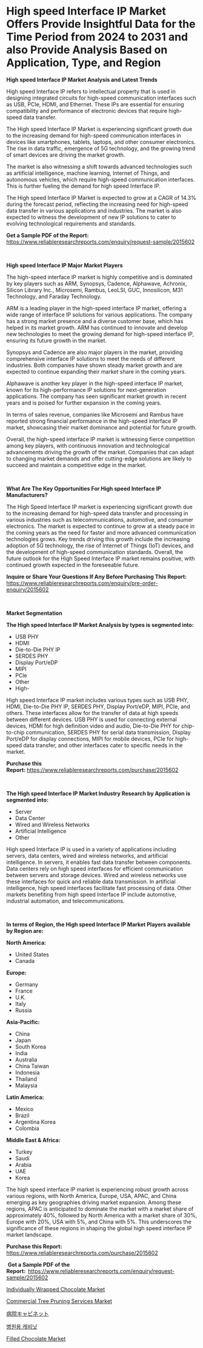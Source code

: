 <p><h1>High speed Interface IP Market Offers Provide Insightful Data for the Time Period from 2024 to 2031 and also Provide Analysis Based on Application, Type, and Region</h1></p><p><strong>High speed Interface IP Market Analysis and Latest Trends</strong></p>
<p><p>High speed Interface IP refers to intellectual property that is used in designing integrated circuits for high-speed communication interfaces such as USB, PCIe, HDMI, and Ethernet. These IPs are essential for ensuring compatibility and performance of electronic devices that require high-speed data transfer.</p><p>The High speed Interface IP Market is experiencing significant growth due to the increasing demand for high-speed communication interfaces in devices like smartphones, tablets, laptops, and other consumer electronics. The rise in data traffic, emergence of 5G technology, and the growing trend of smart devices are driving the market growth.</p><p>The market is also witnessing a shift towards advanced technologies such as artificial intelligence, machine learning, Internet of Things, and autonomous vehicles, which require high-speed communication interfaces. This is further fueling the demand for high speed Interface IP.</p><p>The High speed Interface IP Market is expected to grow at a CAGR of 14.3% during the forecast period, reflecting the increasing need for high-speed data transfer in various applications and industries. The market is also expected to witness the development of new IP solutions to cater to evolving technological requirements and standards.</p></p>
<p><strong>Get a Sample PDF of the Report:&nbsp;</strong> <a href="https://www.reliableresearchreports.com/enquiry/request-sample/2015602">https://www.reliableresearchreports.com/enquiry/request-sample/2015602</a></p>
<p>&nbsp;</p>
<p><strong>High speed Interface IP Major Market Players</strong></p>
<p><p>The high-speed interface IP market is highly competitive and is dominated by key players such as ARM, Synopsys, Cadence, Alphawave, Achronix, Silicon Library Inc., Microsemi, Rambus, LeoLSI, GUC, Innosilicon, M31 Technology, and Faraday Technology.</p><p>ARM is a leading player in the high-speed interface IP market, offering a wide range of interface IP solutions for various applications. The company has a strong market presence and a diverse customer base, which has helped in its market growth. ARM has continued to innovate and develop new technologies to meet the growing demand for high-speed interface IP, ensuring its future growth in the market.</p><p>Synopsys and Cadence are also major players in the market, providing comprehensive interface IP solutions to meet the needs of different industries. Both companies have shown steady market growth and are expected to continue expanding their market share in the coming years.</p><p>Alphawave is another key player in the high-speed interface IP market, known for its high-performance IP solutions for next-generation applications. The company has seen significant market growth in recent years and is poised for further expansion in the coming years.</p><p>In terms of sales revenue, companies like Microsemi and Rambus have reported strong financial performance in the high-speed interface IP market, showcasing their market dominance and potential for future growth.</p><p>Overall, the high-speed interface IP market is witnessing fierce competition among key players, with continuous innovation and technological advancements driving the growth of the market. Companies that can adapt to changing market demands and offer cutting-edge solutions are likely to succeed and maintain a competitive edge in the market.</p></p>
<p>&nbsp;</p>
<p><strong>What Are The Key Opportunities For High speed Interface IP Manufacturers?</strong></p>
<p><p>The High Speed Interface IP market is experiencing significant growth due to the increasing demand for high-speed data transfer and processing in various industries such as telecommunications, automotive, and consumer electronics. The market is expected to continue to grow at a steady pace in the coming years as the need for faster and more advanced communication technologies grows. Key trends driving this growth include the increasing adoption of 5G technology, the rise of Internet of Things (IoT) devices, and the development of high-speed communication standards. Overall, the future outlook for the High Speed Interface IP market remains positive, with continued growth expected in the foreseeable future.</p></p>
<p><strong>Inquire or Share Your Questions If Any Before Purchasing This Report:</strong> <a href="https://www.reliableresearchreports.com/enquiry/pre-order-enquiry/2015602">https://www.reliableresearchreports.com/enquiry/pre-order-enquiry/2015602</a></p>
<p>&nbsp;</p>
<p><strong>Market Segmentation</strong></p>
<p><strong>The High speed Interface IP Market Analysis by types is segmented into:</strong></p>
<p><ul><li>USB PHY</li><li>HDMI</li><li>Die-to-Die PHY IP</li><li>SERDES PHY</li><li>Display Port/eDP</li><li>MIPI</li><li>PCle</li><li>Other</li><li>High-</li></ul></p>
<p><p>High speed Interface IP market includes various types such as USB PHY, HDMI, Die-to-Die PHY IP, SERDES PHY, Display Port/eDP, MIPI, PCIe, and others. These interfaces allow for the transfer of data at high speeds between different devices. USB PHY is used for connecting external devices, HDMI for high definition video and audio, Die-to-Die PHY for chip-to-chip communication, SERDES PHY for serial data transmission, Display Port/eDP for display connections, MIPI for mobile devices, PCIe for high-speed data transfer, and other interfaces cater to specific needs in the market.</p></p>
<p><strong>Purchase this Report:&nbsp;</strong><a href="https://www.reliableresearchreports.com/purchase/2015602">https://www.reliableresearchreports.com/purchase/2015602</a></p>
<p>&nbsp;</p>
<p><strong>The High speed Interface IP Market Industry Research by Application is segmented into:</strong></p>
<p><ul><li>Server</li><li>Data Center</li><li>Wired and Wireless Networks</li><li>Artificial Intelligence</li><li>Other</li></ul></p>
<p><p>High speed Interface IP is used in a variety of applications including servers, data centers, wired and wireless networks, and artificial intelligence. In servers, it enables fast data transfer between components. Data centers rely on high speed interfaces for efficient communication between servers and storage devices. Wired and wireless networks use these interfaces for quick and reliable data transmission. In artificial intelligence, high speed interfaces facilitate fast processing of data. Other markets benefiting from high speed Interface IP include automotive, industrial automation, and telecommunications.</p></p>
<p>&nbsp;</p>
<p><strong>In terms of Region, the High speed Interface IP Market Players available by Region are:</strong></p>
<p>
    <p> <strong> North America: </strong>
        <ul>
            <li>United States</li>
            <li>Canada</li>
        </ul>
        </p> 
    <p> <strong> Europe: </strong>
        <ul>
            <li>Germany</li>
            <li>France</li>
            <li>U.K.</li>
            <li>Italy</li>
            <li>Russia</li>
        </ul>
        </p> 
    <p> <strong> Asia-Pacific: </strong>
        <ul>
            <li>China</li>
            <li>Japan</li>
            <li>South Korea</li>
            <li>India</li>
            <li>Australia</li>
            <li>China Taiwan</li>
            <li>Indonesia</li>
            <li>Thailand</li>
            <li>Malaysia</li>
        </ul>
        </p> 
    <p> <strong> Latin America: </strong>
        <ul>
            <li>Mexico</li>
            <li>Brazil</li>
            <li>Argentina Korea</li>
            <li>Colombia</li>
        </ul>
        </p> 
    <p> <strong> Middle East & Africa: </strong>
        <ul>
            <li>Turkey</li>
            <li>Saudi</li>
            <li>Arabia</li>
            <li>UAE</li>
            <li>Korea</li>
        </ul>
    </p>
    </p>
<p><p>The high speed interface IP market is experiencing robust growth across various regions, with North America, Europe, USA, APAC, and China emerging as key geographies driving market expansion. Among these regions, APAC is anticipated to dominate the market with a market share of approximately 40%, followed by North America with a market share of 30%, Europe with 20%, USA with 5%, and China with 5%. This underscores the significance of these regions in shaping the global high speed interface IP market landscape.</p></p>
<p><strong>Purchase this Report: </strong><a href="https://www.reliableresearchreports.com/purchase/2015602">https://www.reliableresearchreports.com/purchase/2015602</a></p>
<p>&nbsp;<strong>Get a Sample PDF of the Report:&nbsp;&nbsp;</strong><a href="https://www.reliableresearchreports.com/enquiry/request-sample/2015602">https://www.reliableresearchreports.com/enquiry/request-sample/2015602</a></p>
<p><strong></strong></p>
<p><p><a href="https://view.publitas.com/reportprime-1/individually-wrapped-chocolate-market-research-report-reveals-the-latest-trends-and-opportunities-of-this-market-for-period-from-2024-2031/">Individually Wrapped Chocolate Market</a></p><p><a href="https://issuu.com/reportprime-2/docs/commercial-tree-pruning-services-market-size-2030.">Commercial Tree Pruning Services Market</a></p><p><a href="https://github.com/bucuel854722/Market-Research-Report-List-1/blob/main/7557834185870.md">病院キャビネット</a></p><p><a href="https://github.com/khytkeqagplkzqvh/Market-Research-Report-List-1/blob/main/5393518185865.md">병원용 캐비닛</a></p><p><a href="https://view.publitas.com/reportprime-1/filled-chocolate-market-offers-provide-insightful-data-for-the-time-period-from-2024-to-2031-and-also-provide-analysis-based-on-application-type-and-region/">Filled Chocolate Market</a></p></p>